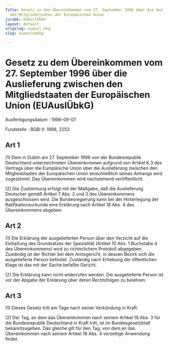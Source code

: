 ```yaml
---
Title: Gesetz zu dem Übereinkommen vom 27. September 1996 über die Auslieferung zwischen
  den Mitgliedstaaten der Europäischen Union
jurabk: EUAuslÜbkG
layout: default
origslug: euausl_bkg
slug: euausluebkg

---
```


# Gesetz zu dem Übereinkommen vom 27. September 1996 über die Auslieferung zwischen den Mitgliedstaaten der Europäischen Union (EUAuslÜbkG)

Ausfertigungsdatum
:   1998-09-07

Fundstelle
:   BGBl II: 1998, 2253



## Art 1

(1) Dem in Dublin am 27. September 1996 von der Bundesrepublik
Deutschland unterzeichneten Übereinkommen aufgrund von Artikel K.3 des
Vertrags über die Europäische Union über die Auslieferung zwischen den
Mitgliedstaaten der Europäischen Union einschließlich seines Anhangs
wird zugestimmt. Das Übereinkommen wird nachstehend veröffentlicht.

(2) Die Zustimmung erfolgt mit der Maßgabe, daß die Auslieferung
Deutscher gemäß Artikel 7 Abs. 2 und 3 des Übereinkommens
ausgeschlossen wird. Die Bundesregierung kann bei der Hinterlegung der
Ratifikationsurkunde eine Erklärung nach Artikel 18 Abs. 4 des
Übereinkommens abgeben.


## Art 2

(1) Die Erklärung der ausgelieferten Person über den Verzicht auf die
Einhaltung des Grundsatzes der Spezialität (Artikel 10 Abs. 1
Buchstabe d des Übereinkommens) wird zu richterlichem Protokoll
abgegeben. Zuständig ist der Richter bei dem Amtsgericht, in dessen
Bezirk sich die ausgelieferte Person befindet. Zuständig nach Erhebung
der öffentlichen Klage ist das mit der Sache befaßte Gericht.

(2) Die Erklärung kann nicht widerrufen werden. Die ausgelieferte
Person ist vor der Abgabe der Erklärung über deren Rechtsfolgen zu
belehren.


## Art 3

(1) Dieses Gesetz tritt am Tage nach seiner Verkündung in Kraft.

(2) Der Tag, an dem das Übereinkommen nach seinem Artikel 18 Abs. 3
für die Bundesrepublik Deutschland in Kraft tritt, ist im
Bundesgesetzblatt bekanntzugeben. Das gleiche gilt für den Tag, von
dem an das Übereinkommen nach seinem Artikel 18 Abs. 4 vorzeitige
Anwendung findet.

